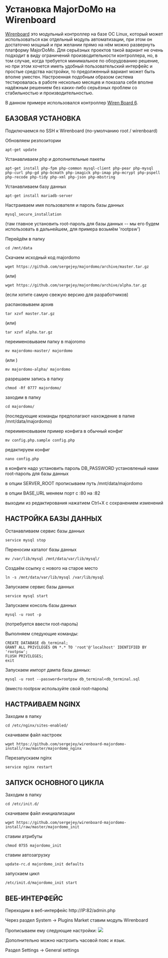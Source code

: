 # Установка MajorDoMo на Wirenboard

[Wirenboard](https://wirenboard.com/ru/) это модульный контроллер на базе ОС Linux, который может использоваться как отдельный модуль автоматизации, при этом он достаточно мощный и при желании прямо на нём можно развернуть платформу MajorDoMo. Для серьёзных проектов такой вариант не очень подходит в виду ограничений производительности контроллера, но, в том случае, когда требуется минимальное по оборудованию решение, но при этом хочется иметь удобный пользовательский интерфейс и простые средства настройки, то предолженный вариант может быть вполне уместен. Настроенная подобным образом система тестировалась в работе несколько месяцев и показала себя вполне надёжным решением без каких-либо серьёзных проблем со стабильностью и производительностью.

В данном примере использовался контроллер [Wiren Board 6](https://wirenboard.com/wiki/index.php/Wiren_Board_6).

## БАЗОВАЯ УСТАНОВКА

Подключаемся по SSH к Wirenboard (по-умолчанию root / wirenboard)

Обновляем резпозитории
```
apt-get update
```

Устанавливаем php и дополнительные пакеты
```
apt-get install php-fpm php-common mysql-client php-pear php-mysql php-curl php-gd php-bcmath php-imagick php-imap php-mcrypt php-pspell php-recode php-tidy php-xml php-json php-mbstring
```

Устанавливаем базу данных
```
apt-get install mariadb-server
```

Настраиваем имя пользователя и пароль базы данных
```
mysql_secure_installation
```
(там главное установить root-пароль для базы данных -- мы его будем использовать в дальнейшем, для примера возьмём 'rootpsw')

Перейдём в папку
```
cd /mnt/data
```

Скачаем исходный код majordomo

```
wget https://github.com/sergejey/majordomo/archive/master.tar.gz
```

(или) 
```
wget https://github.com/sergejey/majordomo/archive/alpha.tar.gz
```
(если хотите самую свежую версию для разработчиков)

распаковываем архив
```
tar xzvf master.tar.gz
```
(или) 
```
tar xzvf alpha.tar.gz
```

переименовываем папку в majoromo
```
mv majordomo-master/ majordomo
```

(или )

```
mv majordomo-alpha/ majordomo
```

разрешаем запись в папку
```
chmod -Rf 0777 majordomo/
```

заходим в папку
```
cd majordomo/
```

(последующие команды предполагают нахождение в папке /mnt/data/majordomo)

переименовываем пример конфига в обычный конфиг

```
mv config.php.sample config.php
```

редактируем конфиг

```
nano config.php
```

в конфиге надо установить пароль DB_PASSWORD установленый нами root-пароль для базы данных

в опции SERVER_ROOT прописываем путь /mnt/data/majordomo

в опции BASE_URL меняем порт с :80 на :82

выходим из редактирования нажатием Ctrl+X с сохранением изменений

## НАСТРОЙКА БАЗЫ ДАННЫХ

Останавливаем сервис базы данных
```
service mysql stop
```

Переносим каталог базы данных
```
mv /var/lib/mysql /mnt/data/var/lib/mysql/
```

Создаём ссылку с нового на старое место
```
ln -s /mnt/data/var/lib/mysql /var/lib/mysql
```

Запускаем сервис базы данных
```
service mysql start
```

Запускаем консоль базы данных
```
mysql -u root -p
```
(потребуется ввести root-пароль)

Выполняем следующие команды:
```
CREATE DATABASE db_terminal;
GRANT ALL PRIVILEGES ON *.* TO 'root'@'localhost' IDENTIFIED BY 'rootpsw';
FLUSH PRIVILEGES;
exit
```

Запускаем импорт дампа базы данных:
```
mysql -u root --password=rootpsw db_terminal<db_terminal.sql
```
(вместо rootpsw используйте свой root-пароль)

## НАСТРАИВАЕМ NGINX

Заходим в папку
```
cd /etc/nginx/sites-enabled/
```

скачиваем файл настроек
```
wget https://github.com/sergejey/wirenboard-majordomo-install/raw/master/majordomo_nginx
```

Перезапускаем nginx
```
service nginx restart
```

## ЗАПУСК ОСНОВНОГО ЦИКЛА

Заходим в папку
```
cd /etc/init.d/
```

скачиваем файл инициализации
```
wget https://github.com/sergejey/wirenboard-majordomo-install/raw/master/majordomo_init
```

ставим атрибуты
```
chmod 0755 majordomo_init
```

ставим автозагрузку
```
update-rc.d majordomo_init defaults
```

запускаем цикл
```
/etc/init.d/majordomo_init start
```

## ВЕБ-ИНТЕРФЕЙС

Переходим в веб-интерфейс http://IP:82/admin.php

Через раздел System -> Plugins Market ставим модуль Wirenboard

Прописываем ему следующие настройки:
![](https://c2n.me/40LENqd.png)

Дополнительно можно настроить часовой пояс и язык.

Раздел Settings -> General settings
